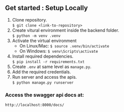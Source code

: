 ## Get started : Setup Locally
1. Clone repository. <br>
    ```$ git clone <link-to-repository>```
2. Create vitural environment inside the backend folder. <br>
    ```$ python -m venv .venv```
3. Activate the virtual environment 
    - On Linux/Mac: ```$ source .venv/bin/activate```
    - On Windows: ```$ venv\Scripts\activate```
4. Install required dependencies. <br>
    ```$ pip install -r requirements.txt```
5. Create `.env` at same level as `manage.py`.
6. Add the required credentials.
7. Run server and access the apis. <br>
    `$ python manage.py runserver`


### Access the swagger api docs at:
`http://localhost:8000/docs/`
